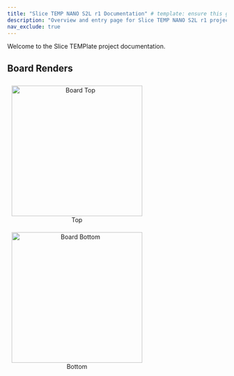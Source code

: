 ```yaml
---
title: "Slice TEMP NANO S2L r1 Documentation" # template: ensure this gets updated when copying
description: "Overview and entry page for Slice TEMP NANO S2L r1 project documentation." # template: ensure this gets updated when copying
nav_exclude: true
---
```


<!-- template: ensure this gets updated when copying -->
Welcome to the Slice TEMPlate project documentation.

## Board Renders

<figure style="display:inline-block; text-align:center; margin:10px;">
  <img src="{{ '/assets/boards/board_top.png' | relative_url }}" alt="Board Top" width="300">
  <figcaption>Top</figcaption>
</figure>

<figure style="display:inline-block; text-align:center; margin:10px;">
  <img src="{{ '/assets/boards/board_bottom.png' | relative_url }}" alt="Board Bottom" width="300">
  <figcaption>Bottom</figcaption>
</figure>
